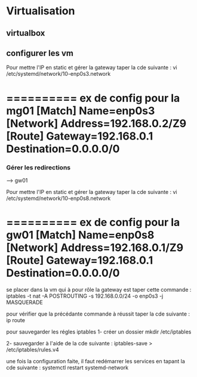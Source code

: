# Virtualisation

## virtualbox 


## configurer les vm 

Pour mettre l'IP en static et gérer la gateway taper la cde suivante : 
vi /etc/systemd/network/10-enp0s3.network 

========== ex de config pour la mg01
[Match]
Name=enp0s3
[Network]
Address=192.168.0.2/Z9
[Route]
Gateway=192.168.0.1
Destination=0.0.0.0/0
===================

### Gérer les redirections 
--> gw01

Pour mettre l'IP en static et gérer la gateway taper la cde suivante : 
vi /etc/systemd/network/10-enp0s8.network 

========== ex de config pour la gw01
[Match]
Name=enp0s8
[Network]
Address=192.168.0.1/Z9
[Route]
Gateway=192.168.0.1
Destination=0.0.0.0/0
===================

se placer dans la vm qui à pour rôle la gateway est taper cette commande : 
iptables -t nat -A POSTROUTING -s 192.168.0.0/24 -o enp0s3 -j MASQUERADE

pour vérifier que la précédante commande à réussit taper la cde suivante : 
ip route 

pour sauvegarder les régles iptables 
1- créer un dossier
mkdir /etc/iptables

2- sauvegarder à l'aide de la cde suivante : 
iptables-save > /etc/iptables/rules.v4

une fois la configuration faite, il faut redémarrer les services en tapant la cde suivante : 
systemctl restart systemd-network








